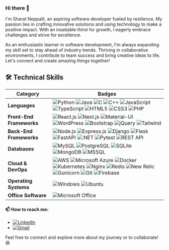### Hi there 👋 

I'm Sharat Neppalli, an aspiring software developer fueled by resilience. My passion lies in crafting innovative solutions and using technology to make a positive impact. With an insatiable thirst for growth, I eagerly embrace challenges and strive for excellence.

As an enthusiastic learner in software development, I'm always expanding my skill set to stay ahead of industry trends. Thriving in collaborative environments, I contribute to team success and bring creative ideas to life. Let's connect and create amazing things together!

<!--[![Portfolio](https://img.shields.io/badge/-Portfolio-blue?style=for-the-badge&logo=portfolio&logoColor=white)](https://)-->
<!--[![Download Resume](https://img.shields.io/badge/-Download%20Resume-green?style=for-the-badge&logo=acrobat&logoColor=white)](https://)-->


## 🛠️ Technical Skills

| Category             | Badges |
|----------------------|--------|
| **Languages**        | ![Python](https://img.shields.io/badge/-Python-3776AB?style=flat-square&logo=Python&logoColor=white) ![Java](https://img.shields.io/badge/-Java-007396?style=flat-square&logo=Java&logoColor=white) ![C](https://img.shields.io/badge/-C-A8B9CC?style=flat-square&logo=c&logoColor=white) ![C++](https://img.shields.io/badge/-C++-00599C?style=flat-square&logo=cplusplus&logoColor=white) ![JavaScript](https://img.shields.io/badge/-JavaScript-F7DF1E?style=flat-square&logo=javascript&logoColor=black) ![TypeScript](https://img.shields.io/badge/-TypeScript-007ACC?style=flat-square&logo=typescript&logoColor=white) ![HTML5](https://img.shields.io/badge/-HTML5-E34F26?style=flat-square&logo=html5&logoColor=white) ![CSS3](https://img.shields.io/badge/-CSS3-1572B6?style=flat-square&logo=css3&logoColor=white) ![PHP](https://img.shields.io/badge/-PHP-777BB4?style=flat-square&logo=php&logoColor=white) |
| **Front-End Frameworks** | ![React.js](https://img.shields.io/badge/-React.js-61DAFB?style=flat-square&logo=react&logoColor=black) ![Next.js](https://img.shields.io/badge/-Next.js-000000?style=flat-square&logo=next.js&logoColor=white) ![Material-UI](https://img.shields.io/badge/-Material%20UI-0081CB?style=flat-square&logo=material-ui&logoColor=white) ![WordPress](https://img.shields.io/badge/-WordPress-21759B?style=flat-square&logo=wordpress&logoColor=white) ![Bootstrap](https://img.shields.io/badge/-Bootstrap-7952B3?style=flat-square&logo=bootstrap&logoColor=white) ![jQuery](https://img.shields.io/badge/-jQuery-0769AD?style=flat-square&logo=jquery&logoColor=white) ![Tailwind](https://img.shields.io/badge/-Tailwind%20CSS-38B2AC?style=flat-square&logo=tailwind-css&logoColor=white) |
| **Back-End Frameworks** | ![Node.js](https://img.shields.io/badge/-Node.js-339933?style=flat-square&logo=node.js&logoColor=white) ![Express.js](https://img.shields.io/badge/-Express.js-000000?style=flat-square&logo=express&logoColor=white) ![Django](https://img.shields.io/badge/-Django-092E20?style=flat-square&logo=Django&logoColor=white) ![Flask](https://img.shields.io/badge/-Flask-000000?style=flat-square&logo=Flask&logoColor=white) ![FastAPI](https://img.shields.io/badge/-FastAPI-009688?style=flat-square&logo=fastapi&logoColor=white) ![.NET](https://img.shields.io/badge/-.NET-512BD4?style=flat-square&logo=dot-net&logoColor=white) ![Pytest](https://img.shields.io/badge/-Pytest-0A9EDC?style=flat-square&logo=pytest&logoColor=white) ![REST API](https://img.shields.io/badge/-REST%20API-005571?style=flat-square) |
| **Databases**        | ![MySQL](https://img.shields.io/badge/-MySQL-4479A1?style=flat-square&logo=mysql&logoColor=white) ![PostgreSQL](https://img.shields.io/badge/-PostgreSQL-336791?style=flat-square&logo=postgresql&logoColor=white) ![SQLite](https://img.shields.io/badge/-SQLite-003B57?style=flat-square&logo=sqlite&logoColor=white) ![MongoDB](https://img.shields.io/badge/-MongoDB-47A248?style=flat-square&logo=mongodb&logoColor=white) ![MSSQL](https://img.shields.io/badge/-Microsoft%20SQL%20Server-CC2927?style=flat-square&logo=microsoftsqlserver&logoColor=white) |
| **Cloud & DevOps**   | ![AWS](https://img.shields.io/badge/-AWS-232F3E?style=flat-square&logo=amazonaws&logoColor=white) ![Microsoft Azure](https://img.shields.io/badge/-Microsoft%20Azure-0078D4?style=flat-square&logo=microsoftazure&logoColor=white) ![Docker](https://img.shields.io/badge/-Docker-2496ED?style=flat-square&logo=Docker&logoColor=white) ![Kubernetes](https://img.shields.io/badge/-Kubernetes-326CE5?style=flat-square&logo=kubernetes&logoColor=white) ![Nginx](https://img.shields.io/badge/-Nginx-009639?style=flat-square&logo=nginx&logoColor=white) ![Redis](https://img.shields.io/badge/-Redis-DC382D?style=flat-square&logo=Redis&logoColor=white) ![New Relic](https://img.shields.io/badge/-New%20Relic-008C99?style=flat-square&logo=newrelic&logoColor=white) ![Gunicorn](https://img.shields.io/badge/-Gunicorn-499848?style=flat-square&logo=gunicorn&logoColor=white) ![Git](https://img.shields.io/badge/-Git-F05032?style=flat-square&logo=git&logoColor=white) ![Firebase](https://img.shields.io/badge/-Firebase-FFCA28?style=flat-square&logo=firebase&logoColor=black) |
| **Operating Systems** | ![Windows](https://img.shields.io/badge/-Windows-0078D6?style=flat-square&logo=windows&logoColor=white) ![Ubuntu](https://img.shields.io/badge/-Ubuntu-E95420?style=flat-square&logo=ubuntu&logoColor=white) |
| **Office Software**  | ![Microsoft Office](https://img.shields.io/badge/-Microsoft%20Office-D83B01?style=flat-square&logo=microsoftoffice&logoColor=white) |

#### 📫 How to reach me:

- [![LinkedIn](https://img.shields.io/badge/LinkedIn-0077B5?style=for-the-badge&logo=linkedin&logoColor=white)](https://www.linkedin.com/in/sharatneppalli/)
- [![Gmail](https://img.shields.io/badge/Gmail-D14836?style=for-the-badge&logo=gmail&logoColor=white)](sharat.neppalli@gmail.com)

Feel free to connect and explore more about my journey or to collaborate! 😄
